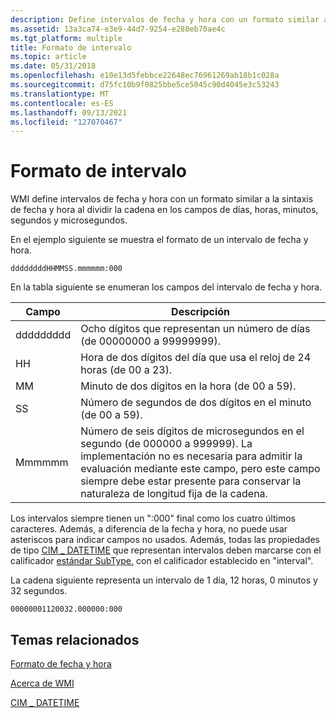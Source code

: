 ```yaml
---
description: Define intervalos de fecha y hora con un formato similar a la sintaxis de fecha y hora al dividir la cadena en los campos de días, horas, minutos, segundos y microsegundos.
ms.assetid: 13a3ca74-e3e9-44d7-9254-e288eb70ae4c
ms.tgt_platform: multiple
title: Formato de intervalo
ms.topic: article
ms.date: 05/31/2018
ms.openlocfilehash: e10e13d5febbce22648ec76961269ab18b1c028a
ms.sourcegitcommit: d75fc10b9f0825bbe5ce5045c90d4045e3c53243
ms.translationtype: MT
ms.contentlocale: es-ES
ms.lasthandoff: 09/13/2021
ms.locfileid: "127070467"
---
```

# <a name="interval-format"></a>Formato de intervalo

WMI define intervalos de fecha y hora con un formato similar a la sintaxis de fecha y hora al dividir la cadena en los campos de días, horas, minutos, segundos y microsegundos.

En el ejemplo siguiente se muestra el formato de un intervalo de fecha y hora.

``` syntax
ddddddddHHMMSS.mmmmmm:000
```

En la tabla siguiente se enumeran los campos del intervalo de fecha y hora.



| Campo    | Descripción                                                                                                                                                                                                                                  |
|----------|----------------------------------------------------------------------------------------------------------------------------------------------------------------------------------------------------------------------------------------------|
| ddddddddd | Ocho dígitos que representan un número de días (de 00000000 a 99999999).                                                                                                                                                                    |
| HH       | Hora de dos dígitos del día que usa el reloj de 24 horas (de 00 a 23).                                                                                                                                                                       |
| MM       | Minuto de dos dígitos en la hora (de 00 a 59).                                                                                                                                                                                                |
| SS       | Número de segundos de dos dígitos en el minuto (de 00 a 59).                                                                                                                                                                                   |
| Mmmmmm   | Número de seis dígitos de microsegundos en el segundo (de 000000 a 999999). La implementación no es necesaria para admitir la evaluación mediante este campo, pero este campo siempre debe estar presente para conservar la naturaleza de longitud fija de la cadena. |



 

Los intervalos siempre tienen un ":000" final como los cuatro últimos caracteres. Además, a diferencia de la fecha y hora, no puede usar asteriscos para indicar campos no usados. Además, todas las propiedades de tipo [CIM \_ DATETIME](cim-datetime.md) que representan intervalos deben marcarse con el calificador [estándar SubType,](standard-wmi-qualifiers.md) con el calificador establecido en "interval".

La cadena siguiente representa un intervalo de 1 día, 12 horas, 0 minutos y 32 segundos.

``` syntax
00000001120032.000000:000
```

## <a name="related-topics"></a>Temas relacionados

<dl> <dt>

[Formato de fecha y hora](date-and-time-format.md)
</dt> <dt>

[Acerca de WMI](about-wmi.md)
</dt> <dt>

[CIM \_ DATETIME](cim-datetime.md)
</dt> </dl>

 

 



